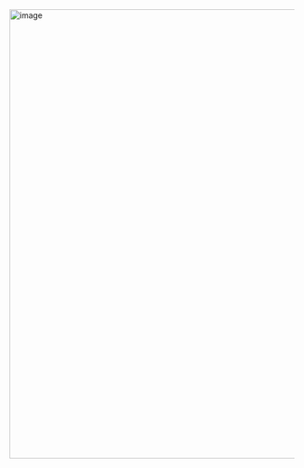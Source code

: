 <img width="794" alt="image" src="https://github.com/AminDevelopers/Projet_State_Amin_Gharbaoui/assets/132141736/c029f6df-458f-459a-b782-f8500986a9ec">

